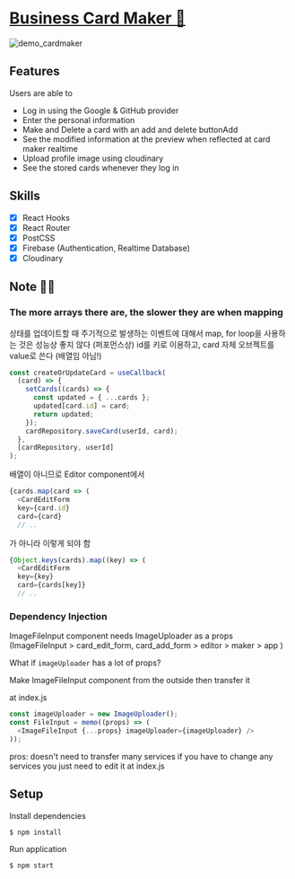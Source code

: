 # [Business Card Maker 👀](https://sery-cardmaker.netlify.app/)

![demo_cardmaker](https://user-images.githubusercontent.com/69155242/159934907-16a37391-0c37-4215-9b58-01f4478c2de1.gif)

## Features

Users are able to

- Log in using the Google & GitHub provider
- Enter the personal information
- Make and Delete a card with an add and delete buttonAdd
- See the modified information at the preview when reflected at card maker realtime
- Upload profile image using cloudinary
- See the stored cards whenever they log in

## Skills

- [x] React Hooks
- [x] React Router
- [x] PostCSS
- [x] Firebase (Authentication, Realtime Database)
- [x] Cloudinary

## Note ✍🏻

### The more arrays there are, the slower they are when mapping

상태를 업데이트할 때 주기적으로 발생하는 이벤트에 대해서 map, for loop을 사용하는 것은
성능상 좋지 않다 (퍼포먼스상)
id를 키로 이용하고, card 자체 오브젝트를 value로 쓴다 (배열임 아님!)

```js
const createOrUpdateCard = useCallback(
  (card) => {
    setCards((cards) => {
      const updated = { ...cards };
      updated[card.id] = card;
      return updated;
    });
    cardRepository.saveCard(userId, card);
  },
  [cardRepository, userId]
);
```

배열이 아니므로 Editor component에서

```js
{cards.map(card => (
  <CardEditForm
  key={card.id}
  card={card}
  // ..
```

가 아니라 이렇게 되야 함

```js
{Object.keys(cards).map((key) => (
  <CardEditForm
  key={key}
  card={cards[key]}
  // ..
```

### Dependency Injection

ImageFileInput component needs ImageUploader
as a props
(ImageFileInput > card_edit_form, card_add_form > editor >
maker > app )

What if `imageUploader` has a lot of props?

Make ImageFileInput component from the outside then
transfer it

at index.js

```js
const imageUploader = new ImageUploader();
const FileInput = memo((props) => (
  <ImageFileInput {...props} imageUploader={imageUploader} />
));
```

pros: doesn't need to transfer many services
if you have to change any services you just need to edit it at index.js

## Setup

Install dependencies

```sh
$ npm install
```

Run application

```sh
$ npm start
```
